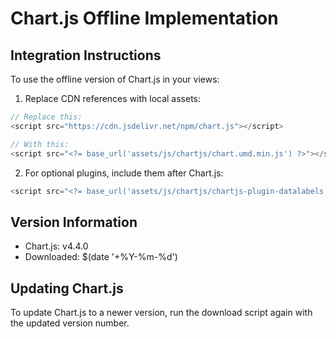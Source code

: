 # Chart.js Offline Implementation

## Integration Instructions

To use the offline version of Chart.js in your views:

1. Replace CDN references with local assets:

```php
// Replace this:
<script src="https://cdn.jsdelivr.net/npm/chart.js"></script>

// With this:
<script src="<?= base_url('assets/js/chartjs/chart.umd.min.js') ?>"></script>
```

2. For optional plugins, include them after Chart.js:

```php
<script src="<?= base_url('assets/js/chartjs/chartjs-plugin-datalabels.min.js') ?>"></script>
```

## Version Information

- Chart.js: v4.4.0
- Downloaded: $(date '+%Y-%m-%d')

## Updating Chart.js

To update Chart.js to a newer version, run the download script again with the updated version number.
